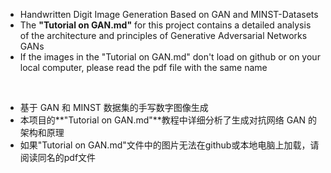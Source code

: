 * Handwritten Digit Image Generation Based on GAN and MINST-Datasets
* The **"Tutorial on GAN.md"** for this project contains a detailed analysis of the architecture and principles of Generative Adversarial Networks GANs
* If the images in the "Tutorial on GAN.md" don't load on github or on your local computer, please read the pdf file with the same name

<br>


* 基于 GAN 和 MINST 数据集的手写数字图像生成
* 本项目的**"Tutorial on GAN.md"**教程中详细分析了生成对抗网络 GAN 的架构和原理
* 如果"Tutorial on GAN.md"文件中的图片无法在github或本地电脑上加载，请阅读同名的pdf文件
